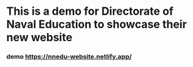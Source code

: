 # This is a demo for Directorate of Naval Education to showcase their new website 

### demo https://nnedu-website.netlify.app/